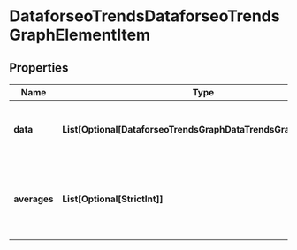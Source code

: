 # DataforseoTrendsDataforseoTrendsGraphElementItem


## Properties

| Name | Type | Description | Notes |
|------------ | ------------- | ------------- | -------------|
**data** | **List[Optional[DataforseoTrendsGraphDataTrendsGraphDataInfo]]** | DataForSEO Trends data for the specified parameters |[optional]|
**averages** | **List[Optional[StrictInt]]** | keyword popularity values averaged over the whole time range |[optional]|